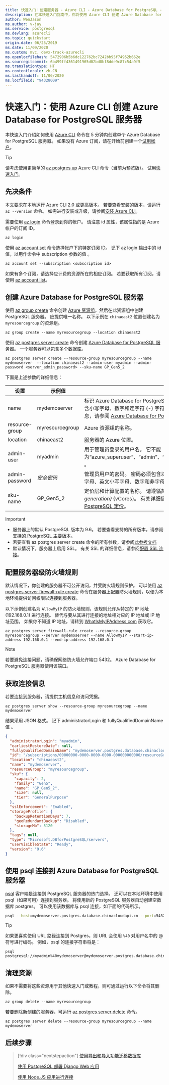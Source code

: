 ```yaml
---
title: 快速入门：创建服务器 - Azure CLI - Azure Database for PostgreSQL - 单一服务器
description: 在本快速入门指南中，你将使用 Azure CLI 创建 Azure Database for PostgreSQL 服务器。
author: WenJason
ms.author: v-jay
ms.service: postgresql
ms.devlang: azurecli
ms.topic: quickstart
origin.date: 06/25/2019
ms.date: 11/09/2020
ms.custom: mvc, devx-track-azurecli
ms.openlocfilehash: 5472906b5b6dc122762bc7242bb95f74952b662e
ms.sourcegitcommit: 6b499ff4361491965d02bd8bf8dde9c87c54a9f5
ms.translationtype: HT
ms.contentlocale: zh-CN
ms.lasthandoff: 11/06/2020
ms.locfileid: "94328009"
---
```

# <a name="quickstart-create-an-azure-database-for-postgresql-server-by-using-the-azure-cli"></a>快速入门：使用 Azure CLI 创建 Azure Database for PostgreSQL 服务器

本快速入门介绍如何使用 [Azure CLI](/cli/get-started-with-azure-cli) 命令在 5 分钟内创建单个 Azure Database for PostgreSQL 服务器。 如果没有 Azure 订阅，请在开始前创建一个[试用帐户](https://wd.azure.cn/pricing/1rmb-trial-full/?form-type=identityauth)。

> [!TIP]
> 请考虑使用更简单的 [az postgres up](/cli/ext/db-up/postgres#ext-db-up-az-postgres-up) Azure CLI 命令（当前为预览版）。 试用[快速入门](./quickstart-create-server-up-azure-cli.md)。

## <a name="prerequisites"></a>先决条件
本文要求在本地运行 Azure CLI 2.0 或更高版本。 若要查看安装的版本，请运行 `az --version` 命令。 如需进行安装或升级，请参阅[安装 Azure CLI](/cli/install-azure-cli)。

需要使用 [az login](/cli/reference-index#az-login) 命令登录到你的帐户。 请注意 id 属性，该属性指的是 Azure 帐户的订阅 ID。 

```azurecli
az login
```

使用 [az account set](/cli/account) 命令选择帐户下的特定订阅 ID。 记下 az login 输出中的 id 值，以用作命令中 subscription 参数的值  。 

```azurecli
az account set --subscription <subscription id>
```

如果有多个订阅，请选择应计费的资源所在的相应订阅。 若要获取所有订阅，请使用 [az account list](/cli/account#az-account-list)。

## <a name="create-an-azure-database-for-postgresql-server"></a>创建 Azure Database for PostgreSQL 服务器

使用 [az group create](/cli/group#az-group-create) 命令创建 [Azure 资源组](../azure-resource-manager/management/overview.md)，然后在此资源组中创建 PostgreSQL 服务器。 应提供唯一名称。 以下示例在 `chinaeast2` 位置创建名为 `myresourcegroup` 的资源组。

```azurecli
az group create --name myresourcegroup --location chinaeast2
```

使用 [az postgres server create](/cli/postgres/server) 命令创建 [Azure Database for PostgreSQL 服务器](overview.md)。 一个服务器可以包含多个数据库。

```azurecli
az postgres server create --resource-group myresourcegroup --name mydemoserver  --location chinaeast2 --admin-user myadmin --admin-password <server_admin_password> --sku-name GP_Gen5_2 
```
下面是上述参数的详细信息： 

**设置** | **示例值** | **说明**
---|---|---
name | mydemoserver | 标识 Azure Database for PostgreSQL 服务器的唯一名称。 服务器名称只能包含小写字母、数字和连字符 (-) 字符。 必须包含 3 到 63 个字符。 有关详细信息，请参阅 [Azure Database for PostgreSQL 命名规则](../azure-resource-manager/management/resource-name-rules.md#microsoftdbforpostgresql)。
resource-group | myresourcegroup | Azure 资源组的名称。
location | chinaeast2 | 服务器的 Azure 位置。
admin-user | myadmin | 用于管理员登录的用户名。 它不能为“azure_superuser”、“admin”、“administrator”、“root”、“guest”或“public”     。
admin-password | *安全密码* | 管理员用户的密码。 密码必须包含以下三个类别的 8 到 128 个字符：英文大写字母、英文小写字母、数字和非字母数字字符。
sku-name|GP_Gen5_2| 定价层和计算配置的名称。 请遵循简写约定 {pricing tier} _{compute generation}_ {vCores}。 有关详细信息，请参阅 [Azure Database for PostgreSQL 定价](https://azure.cn/pricing/details/postgresql/server/)。

>[!IMPORTANT] 
>- 服务器上的默认 PostgreSQL 版本为 9.6。 若要查看支持的所有版本，请参阅[支持的 PostgreSQL 主要版本](./concepts-supported-versions.md)。
>- 若要查看 az postgres server create 命令的所有参数，请参阅[此参考文档](/cli/postgres/server#az-postgres-server-create)
>- 默认情况下，服务器上启用 SSL。 有关 SSL 的详细信息，请参阅[配置 SSL 连接](./concepts-ssl-connection-security.md)。

## <a name="configure-a-server-level-firewall-rule"></a>配置服务器级防火墙规则 
默认情况下，你创建的服务器不可公开访问，并受防火墙规则保护。 可以使用 [az postgres server firewall-rule create](/cli/postgres/server/firewall-rule) 命令在服务器上配置防火墙规则，以便为本地环境提供访问权限以连接到服务器。 

以下示例创建名为 `AllowMyIP` 的防火墙规则，该规则允许从特定的 IP 地址 (192.168.0.1) 进行连接。 替代与要从其进行连接的地址相对应的 IP 地址或 IP 地址范围。 如果你不知道 IP 地址，请转到 [WhatIsMyIPAddress.com](https://whatismyipaddress.com/) 获取它。


```azurecli
az postgres server firewall-rule create --resource-group myresourcegroup --server mydemoserver --name AllowMyIP --start-ip-address 192.168.0.1 --end-ip-address 192.168.0.1
```

> [!NOTE]
> 若要避免连接问题，请确保网络防火墙允许端口 5432。 Azure Database for PostgreSQL 服务器使用该端口。 

## <a name="get-the-connection-information"></a>获取连接信息

若要连接到服务器，请提供主机信息和访问凭据。

```azurecli
az postgres server show --resource-group myresourcegroup --name mydemoserver
```

结果采用 JSON 格式。 记下 administratorLogin 和 fullyQualifiedDomainName 值 。

```json
{
  "administratorLogin": "myadmin",
  "earliestRestoreDate": null,
  "fullyQualifiedDomainName": "mydemoserver.postgres.database.chinacloudapi.cn",
  "id": "/subscriptions/00000000-0000-0000-0000-000000000000/resourceGroups/myresourcegroup/providers/Microsoft.DBforPostgreSQL/servers/mydemoserver",
  "location": "chinaeast2",
  "name": "mydemoserver",
  "resourceGroup": "myresourcegroup",
  "sku": {
    "capacity": 2,
    "family": "Gen5",
    "name": "GP_Gen5_2",
    "size": null,
    "tier": "GeneralPurpose"
  },
  "sslEnforcement": "Enabled",
  "storageProfile": {
    "backupRetentionDays": 7,
    "geoRedundantBackup": "Disabled",
    "storageMb": 5120
  },
  "tags": null,
  "type": "Microsoft.DBforPostgreSQL/servers",
  "userVisibleState": "Ready",
  "version": "9.6"
}
```

## <a name="connect-to-the-azure-database-for-postgresql-server-by-using-psql"></a>使用 psql 连接到 Azure Database for PostgreSQL 服务器
[psql](https://www.postgresql.org/docs/current/static/app-psql.html) 客户端是连接到 PostgreSQL 服务器的热门选择。 还可以在本地环境中使用 psql（如果可用）连接到服务器。 将使用新的 PostgreSQL 服务器自动创建空数据库 postgres。 可以使用该数据库与 psql 连接，如下面的代码所示。 

   ```bash
   psql --host=mydemoserver.postgres.database.chinacloudapi.cn --port=5432 --username=myadmin@mydemoserver --dbname=postgres
   ```

> [!TIP]
> 如果更喜欢使用 URL 路径连接到 Postgres，则 URL 会使用 `%40` 对用户名中的 @ 符号进行编码。 例如，psql 的连接字符串将是：
>
> ```
> psql postgresql://myadmin%40mydemoserver@mydemoserver.postgres.database.chinacloudapi.cn:5432/postgres
> ```


## <a name="clean-up-resources"></a>清理资源
如果不需要将这些资源用于其他快速入门或教程，则可通过运行以下命令将其删除。 

```azurecli
az group delete --name myresourcegroup
```

若要删除新创建的服务器，可运行 [az postgres server delete](/cli/postgres/server) 命令。

```azurecli
az postgres server delete --resource-group myresourcegroup --name mydemoserver
```

## <a name="next-steps"></a>后续步骤
> [!div class="nextstepaction"]
> [使用导出和导入功能迁移数据库](./howto-migrate-using-export-and-import.md)
> 
> [使用 PostgreSQL 部署 Django Web 应用](../app-service/tutorial-python-postgresql-app.md)
>
> [使用 Node.JS 应用进行连接](./connect-nodejs.md)
